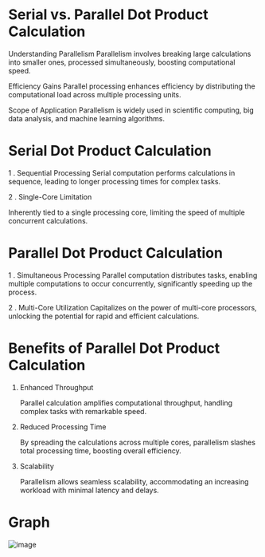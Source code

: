  # Serial vs. Parallel Dot Product Calculation

Understanding Parallelism
Parallelism involves breaking large calculations into smaller ones, processed simultaneously, boosting computational speed.

Efficiency Gains
Parallel processing enhances efficiency by distributing the computational load across multiple processing units.

Scope of Application
Parallelism is widely used in scientific computing, big data analysis, and machine learning algorithms.

 # Serial Dot Product Calculation
 
 1 . Sequential Processing
    Serial computation performs calculations in sequence, leading to longer processing times for complex tasks.

2 . Single-Core Limitation

   Inherently tied to a single processing core, limiting the speed of multiple concurrent calculations.

# Parallel Dot Product Calculation

1 . Simultaneous Processing
     Parallel computation distributes tasks, enabling multiple computations to occur concurrently, significantly speeding up the process.

2 . Multi-Core Utilization
    Capitalizes on the power of multi-core processors, unlocking the potential for rapid and efficient calculations.

# Benefits of Parallel Dot Product Calculation

1. Enhanced Throughput

   Parallel calculation amplifies computational throughput, handling complex tasks with remarkable speed.

2. Reduced Processing Time

    By spreading the calculations across multiple cores, parallelism slashes total processing time, boosting overall efficiency.

3. Scalability

    Parallelism allows seamless scalability, accommodating an increasing workload with minimal latency and delays.

# Graph
![image](https://github.com/abhishekmohank/cuda_programming/assets/100741799/14c30293-52f6-4045-bc22-49b155b110c5)
